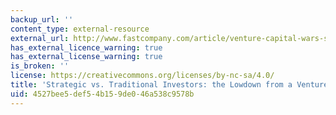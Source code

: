 ```yaml
---
backup_url: ''
content_type: external-resource
external_url: http://www.fastcompany.com/article/venture-capital-wars-strategic-investors-strike-back-1?page=0%2C1
has_external_licence_warning: true
has_external_license_warning: true
is_broken: ''
license: https://creativecommons.org/licenses/by-nc-sa/4.0/
title: 'Strategic vs. Traditional Investors: the Lowdown from a Venture Capital Vet'
uid: 4527bee5-def5-4b15-9de0-46a538c9578b
---
```

